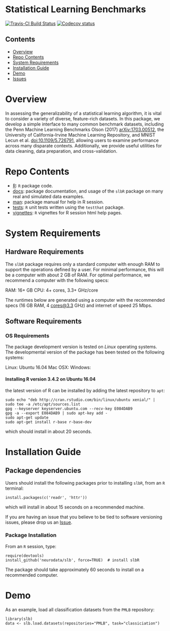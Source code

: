 # Statistical Learning Benchmarks

[![Travis-CI Build Status](https://travis-ci.org/neurodata/slbR.svg?branch=master)](https://travis-ci.org/neurodata/slbR) [![Codecov status](https://codecov.io/gh/neurodata/slbR/branch/master/graph/badge.svg)](https://codecov.io/gh/neurodata/slbR)

## Contents

- [Overview](#overview)
- [Repo Contents](#repo-contents)
- [System Requirements](#system-requirements)
- [Installation Guide](#installation-guide)
- [Demo](#demo)
- [Issues](https://github.com/ebridge2/slb/issues)

# Overview

In assessing the generalizability of a statistical learning algorithm, it is vital to consider a variety of diverse, feature-rich datasets. In this package, we develop a simple interface to many common benchmark datasets, including the Penn Machine Learning Benchmarks Olson (2017) <arXiv:1703.00512>, the University of California-Irvine Machine Learning Repository, and MNIST Lecun et al. <doi:10.1109/5.726791>, allowing users to examine performance across many disparate contexts. Additionally, we provide useful utilities for data cleaning, data preparation, and cross-validation.

# Repo Contents

- [R](./R): `R` package code.
- [docs](./docs): package documentation, and usage of the `slbR` package on many real and simulated data examples.
- [man](./man): package manual for help in R session.
- [tests](./tests): `R` unit tests written using the `testthat` package.
- [vignettes](./vignettes): `R` vignettes for R session html help pages.


# System Requirements

## Hardware Requirements

The `slbR` package requires only a standard computer with enough RAM to support the operations defined by a user. For minimal performance, this will be a computer with about 2 GB of RAM. For optimal performance, we recommend a computer with the following specs:

RAM: 16+ GB
CPU: 4+ cores, 3.3+ GHz/core

The runtimes below are generated using a computer with the recommended specs (16 GB RAM, 4 cores@3.3 GHz) and internet of speed 25 Mbps.

## Software Requirements

### OS Requirements

The package development version is tested on *Linux* operating systems. The developmental version of the package has been tested on the following systems:

Linux: Ubuntu 16.04
Mac OSX:
Windows:

#### Installing R version 3.4.2 on Ubuntu 16.04

the latest version of R can be installed by adding the latest repository to `apt`:

```
sudo echo "deb http://cran.rstudio.com/bin/linux/ubuntu xenial/" | sudo tee -a /etc/apt/sources.list
gpg --keyserver keyserver.ubuntu.com --recv-key E084DAB9
gpg -a --export E084DAB9 | sudo apt-key add -
sudo apt-get update
sudo apt-get install r-base r-base-dev
```

which should install in about 20 seconds.

# Installation Guide


## Package dependencies

Users should install the following packages prior to installing `slbR`, from an `R` terminal:

```
install.packages(c('readr', 'httr'))
```

which will install in about 15 seconds on a recommended machine.

If you are having an issue that you believe to be tied to software versioning issues, please drop us an [Issue](https://github.com/neurodata/slbR/issues).

### Package Installation

From an `R` session, type:

```
require(devtools)
install_github('neurodata/slb', force=TRUE)  # install slbR
```

The package should take approximately 60 seconds to install on a recommended computer.

# Demo

As an example, load all classification datasets from the `PMLB` repository:
```
library(slb)
data <- slb.load.datasets(repositories="PMLB", task="classiciation")
```
